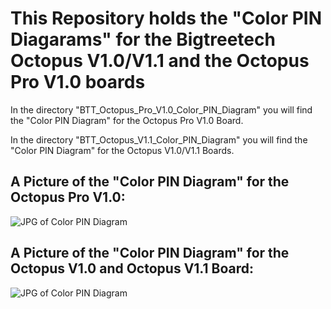 # This Repository holds the "Color PIN Diagarams" for the Bigtreetech Octopus V1.0/V1.1 and the Octopus Pro V1.0 boards


In the directory "BTT_Octopus_Pro_V1.0_Color_PIN_Diagram" you will find the "Color PIN Diagram" for the Octopus Pro V1.0 Board.

In the directory "BTT_Octopus_V1.1_Color_PIN_Diagram" you will find the "Color PIN Diagram" for the Octopus V1.0/V1.1 Boards.

## A Picture of the "Color PIN Diagram" for the Octopus Pro V1.0:

![JPG of Color PIN Diagram](/BTT_Octopus_Pro_V1.0_Color_PIN_Diagram/BIGTREETECH-Octopus-Pro-V1.0-color-PIN-V2.0-600ppi.jpg)


## A Picture of the "Color PIN Diagram" for the Octopus V1.0 and Octopus V1.1 Board:


![JPG of Color PIN Diagram](/BTT_Octopus_V1.1_Color_PIN_Diagram/BIGTREETECH-Octopus-1.1-color-PIN.jpg)
